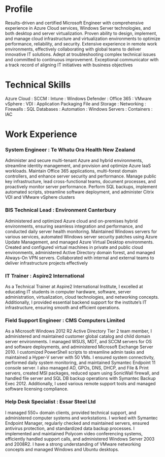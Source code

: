 # **Profile**

Results-driven and certified Microsoft Engineer with comprehensive experience in 
Azure Cloud services, Windows Server technologies, and both desktop and server 
virtualization. Proven ability to design, implement, and manage cloud 
infrastructure and virtualization environments to optimize performance, 
reliability, and security. Extensive experience in remote work environments, 
effectively collaborating with global teams to deliver innovative IT solutions. 
Adept at troubleshooting complex technical issues and committed to continuous 
improvement. Exceptional communicator with a track record of aligning IT 
initiatives with business objectives

# **Technical Skills**
Azure Cloud : SCCM : Intune : Windows Defender : Office 365 : VMware vSphere : VDI : Application Packaging
File and Storage : Networking : Firewalls : SQL Databases : Automation : Windows Servers : Containers : IAC

# **Work Experience**
### System Engineer : Te Whatu Ora Health New Zealand
Administer and secure multi-tenant Azure and hybrid environments, streamline identity management, and provision and optimize Azure IaaS workloads. Maintain Office 365 applications, multi-forest domain controllers, and enhance server security and performance. Manage public key infrastructure, lead cross-functional teams, document processes, and proactively monitor server performance. Perform SQL backups, implement automated scripts, streamline software deployment, and administer Citrix VDI and VMware vSphere clusters

### BIS Technical Lead : Environment Canterbury
Administered and optimized Azure cloud and on-premises hybrid environments, ensuring seamless integration and performance, and conducted daily server health monitoring. Maintained Windows servers for various services, automated Windows server security patches using Azure Update Management, and managed Azure Virtual Desktop environments. Created and configured virtual machines in private and public cloud environments, administered Active Directory domain forest, and managed Always-On VPN servers. Collaborated with internal and external teams to deliver infrastructure projects effectively

### IT Trainer : Aspire2 International
As a Technical Trainer at Aspire2 International Institute, I excelled at educating IT students in computer hardware, software, server administration, virtualization, cloud technologies, and networking concepts. Additionally, I provided essential backend support for the institute’s IT infrastructure, ensuring smooth and efficient operations.

### Field Support Engineer : CMS Computers Limited 
As a Microsoft Windows 2012 R2 Active Directory Tier 2 team member, I administered and maintained customer global catalog and child domain server environments. I managed WSUS, MDT, and SCCM servers for OS and software deployments, and administered Microsoft Exchange Server 2010. I customized PowerShell scripts to streamline admin tasks and maintained a Hyper-V server with 50 VMs. I ensured system connectivity, performed daily system monitoring, and maintained Symantec Endpoint 11 console server. I also managed AD, GPOs, DNS, DHCP, and File & Print servers, created MSI packages, reduced spam using SonicWall firewall, and handled file server and SQL DB backup operations with Symantec Backup Exec 2012. Additionally, I used various remote support tools and managed software licensing compliance.

### Help Desk Specialist : Essar Steel Ltd
I managed 550+ domain clients, provided technical support, and administered computer systems and workstations. I worked with Symantec Endpoint Manager, regularly checked and maintained servers, ensured antivirus protection, and standardized data backup processes. I implemented and maintained Polycom video conferencing systems, efficiently handled support calls, and administered Windows Server 2003 and 2008R2. I have a strong understanding of VMware networking concepts and managed Windows and Ubuntu desktops.
